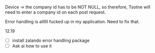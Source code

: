 Device -> the company id has to be NOT NULL, so therefore, Tsotne will need to enter a company id on each post request. 

Error handling is allllll fucked up in my application. Need to fix that. 

12.19
- [ ] install zalando error handling package
- [ ] Ask ai how to use it